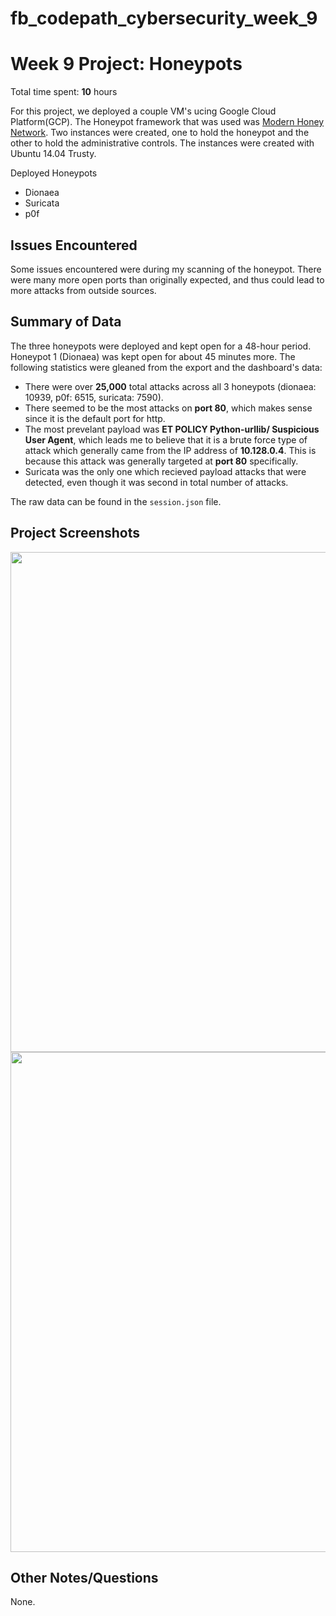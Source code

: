 # fb_codepath_cybersecurity_week_9
# Week 9 Project: Honeypots

Total time spent: **10** hours

For this project, we deployed a couple VM's ucing Google Cloud Platform(GCP). The Honeypot framework that was used was [Modern Honey Network](https://threatstream.github.io/mhn/). Two instances were created, one to hold the honeypot and the other to hold the administrative controls. The instances were created with Ubuntu 14.04 Trusty.

Deployed Honeypots
* Dionaea
* Suricata
* p0f

## Issues Encountered
Some issues encountered were during my scanning of the honeypot. There were many more open ports than originally expected, and thus could lead to more attacks from outside sources.

## Summary of Data

The three honeypots were deployed and kept open for a 48-hour period. Honeypot 1 (Dionaea) was kept open for about 45 minutes more. The following statistics were gleaned from the export and the dashboard's data:
* There were over **25,000** total attacks across all 3 honeypots (dionaea: 10939, p0f: 6515, suricata: 7590).
* There seemed to be the most attacks on **port 80**, which makes sense since it is the default port for http.
* The most prevelant payload was **ET POLICY Python-urllib/ Suspicious User Agent**, which leads me to believe that it is a brute force type of attack which generally came from the IP address of **10.128.0.4**. This is because this attack was generally targeted at **port 80** specifically.
* Suricata was the only one which recieved payload attacks that were detected, even though it was second in total number of attacks.

The raw data can be found in the `session.json` file.

## Project Screenshots

<img src="https://github.com/AcostaRalph/fb_codepath_cybersecurity_week_7/blob/master/Sensor_Attacks.png" width="800">

<img src="https://github.com/AcostaRalph/fb_codepath_cybersecurity_week_7/blob/master/Suricata_Payloads.png" width="800">

## Other Notes/Questions

None.